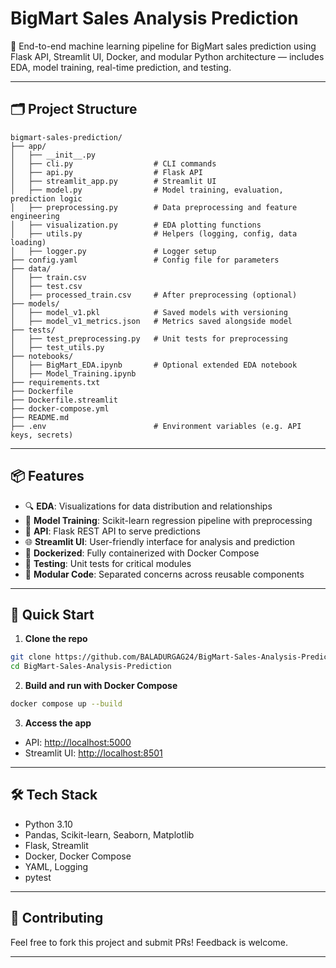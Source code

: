 
# BigMart Sales Analysis Prediction

🚀 End-to-end machine learning pipeline for BigMart sales prediction using Flask API, Streamlit UI, Docker, and modular Python architecture — includes EDA, model training, real-time prediction, and testing.

---

## 🗂️ Project Structure

```
bigmart-sales-prediction/
├── app/
│   ├── __init__.py
│   ├── cli.py                  # CLI commands
│   ├── api.py                  # Flask API
│   ├── streamlit_app.py        # Streamlit UI
│   ├── model.py                # Model training, evaluation, prediction logic
│   ├── preprocessing.py        # Data preprocessing and feature engineering
│   ├── visualization.py        # EDA plotting functions
│   ├── utils.py                # Helpers (logging, config, data loading)
│   ├── logger.py               # Logger setup
├── config.yaml                 # Config file for parameters
├── data/
│   ├── train.csv
│   ├── test.csv
│   ├── processed_train.csv     # After preprocessing (optional)
├── models/
│   ├── model_v1.pkl            # Saved models with versioning
│   ├── model_v1_metrics.json   # Metrics saved alongside model
├── tests/
│   ├── test_preprocessing.py   # Unit tests for preprocessing
│   ├── test_utils.py
├── notebooks/
│   ├── BigMart_EDA.ipynb       # Optional extended EDA notebook
│   ├── Model_Training.ipynb
├── requirements.txt
├── Dockerfile
├── Dockerfile.streamlit
├── docker-compose.yml
├── README.md
├── .env                        # Environment variables (e.g. API keys, secrets)
```

---

## 📦 Features

- 🔍 **EDA**: Visualizations for data distribution and relationships
- 🧠 **Model Training**: Scikit-learn regression pipeline with preprocessing
- 🔁 **API**: Flask REST API to serve predictions
- 🌐 **Streamlit UI**: User-friendly interface for analysis and prediction
- 🐳 **Dockerized**: Fully containerized with Docker Compose
- 🧪 **Testing**: Unit tests for critical modules
- 🔧 **Modular Code**: Separated concerns across reusable components

---

## 🚀 Quick Start

1. **Clone the repo**  
```bash
git clone https://github.com/BALADURGAG24/BigMart-Sales-Analysis-Prediction.git
cd BigMart-Sales-Analysis-Prediction
```

2. **Build and run with Docker Compose**  
```bash
docker compose up --build
```

3. **Access the app**  
- API: [http://localhost:5000](http://localhost:5000)
- Streamlit UI: [http://localhost:8501](http://localhost:8501)

---

## 🛠 Tech Stack

- Python 3.10
- Pandas, Scikit-learn, Seaborn, Matplotlib
- Flask, Streamlit
- Docker, Docker Compose
- YAML, Logging
- pytest

---

## 🤝 Contributing

Feel free to fork this project and submit PRs! Feedback is welcome.

---
